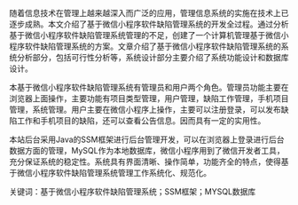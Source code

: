 随着信息技术在管理上越来越深入而广泛的应用，管理信息系统的实施在技术上已逐步成熟。本文介绍了基于微信小程序软件缺陷管理系统的开发全过程。通过分析基于微信小程序软件缺陷管理系统管理的不足，创建了一个计算机管理基于微信小程序软件缺陷管理系统的方案。文章介绍了基于微信小程序软件缺陷管理系统的系统分析部分，包括可行性分析等，系统设计部分主要介绍了系统功能设计和数据库设计。

本基于微信小程序软件缺陷管理系统有管理员和用户两个角色。管理员功能主要在浏览器上面操作，主要功能有项目类型管理，用户管理，缺陷工作管理，手机项目管理，系统管理。用户主要在微信小程序上操作，主要可以注册登录，可以发布缺陷工作和手机项目的缺陷，还可以查看公告信息。因而具有一定的实用性。

本站后台采用Java的SSM框架进行后台管理开发，可以在浏览器上登录进行后台数据方面的管理，MySQL作为本地数据库，微信小程序用到了微信开发者工具，充分保证系统的稳定性。系统具有界面清晰、操作简单，功能齐全的特点，使得基于微信小程序软件缺陷管理系统管理工作系统化、规范化。

关键词：基于微信小程序软件缺陷管理系统；SSM框架；MYSQL数据库

